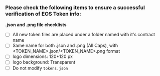 ### Please check the following items to ensure a successful verification of EOS Token info:

**.json and .png file checklists**
- [ ] All new token files are placed under a folder named with it's contract name
- [ ] Same name for both .json and .png (All Caps), with <TOKEN_NAME>.json/<TOKEN_NAME>.png format
- [ ] logo dimensions: 120*120 px
- [ ] logo background: Transparent
- [ ] Do not modify `tokens.json`
